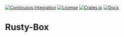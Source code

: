 [![Continuous Integration](https://github.com/barduinor/rusty-box/workflows/Continuous%20Integration/badge.svg)](https://github.com/barduinor/rusty-box/actions)
[![License](https://img.shields.io/github/license/barduinor/rusty-box)](https://github.com/barduinor/rusty-box/blob/master/LICENSE)
[![Crates.io](https://img.shields.io/crates/v/rusty-box.svg)](https://crates.io/crates/rusty-box)
[![Docs](https://docs.rs/rusty-box/badge.svg)](https://docs.rs/crate/rusty-box/)

# Rusty-Box